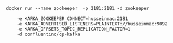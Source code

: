 ```
docker run --name zookeeper  -p 2181:2181 -d zookeeper
```

```docker run -p 9092:9092 --name kafka 
    -e KAFKA_ZOOKEEPER_CONNECT=husseinmac:2181
    -e KAFKA_ADVERTISED_LISTENERS=PLAINTEXT://husseinmac:9092
    -e KAFKA_OFFSETS_TOPIC_REPLICATION_FACTOR=1
    -d confluentinc/cp-kafka
```